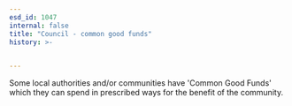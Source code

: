 ```yaml
---
esd_id: 1047
internal: false
title: "Council - common good funds"
history: >-
  

---
```


Some local authorities and/or communities have 'Common Good Funds' which they can spend in prescribed ways for the benefit of the community.

